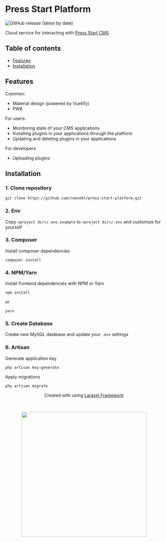 # Press Start Platform
![GitHub release (latest by date)](https://img.shields.io/github/v/release/reenekt/press-start-platform)

Cloud service for interacting with [Press Start CMS](https://github.com/reenekt/press-start-cms)

## Table of contents
* [Features](#Features)
* [Installation](#Installation)

## Features
Common:
* Material design (powered by Vuetify)
* PWA

For users:  
* Monitoring state of your CMS applications
* Installing plugins in your applications through the platform
* Updating and deleting plugins in your applications

For developers
* Uploading plugins

## Installation
### 1. Clone repository
```
git clone https://github.com/reenekt/press-start-platform.git
```

### 2. Env
Copy `<project dir>/.env.example` to `<project dir>/.env` and customize for yourself

### 3. Composer
Install composer dependencies
```
composer install
```

### 4. NPM/Yarn
Install frontend dependencies with NPM or Yarn
```
npm install
```
or
```
yarn
```

### 5. Create Database
Create new MySQL database and update your `.env` settings

### 6. Artisan
Generate application key
```
php artisan key:generate
```

Apply migrations
```
php artisan migrate
```


<p align="center">Created with using <a href="https://laravel.com">Laravel Framework</a></p><br>
<p align="center"><img src="https://res.cloudinary.com/dtfbvvkyp/image/upload/v1566331377/laravel-logolockup-cmyk-red.svg" width="400"></p>
